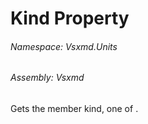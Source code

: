 <a name='P-Vsxmd-Units-MemberUnit-Kind'></a>
# Kind Property

###### Namespace:  Vsxmd.Units

###### Assembly:  Vsxmd

Gets the member kind, one of [](./../../MemberKind/MemberKind.md).
